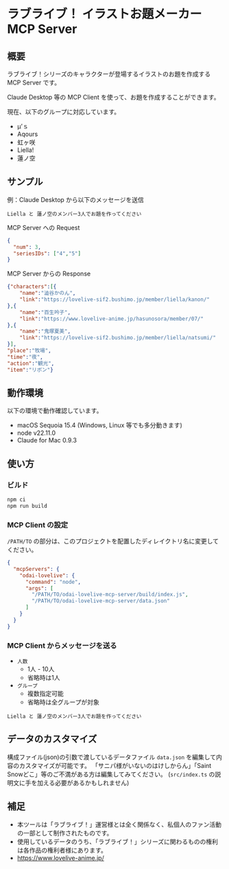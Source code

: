 # ラブライブ！ イラストお題メーカー MCP Server

## 概要

ラブライブ！シリーズのキャラクターが登場するイラストのお題を作成する MCP Server です。

Claude Desktop 等の MCP Client を使って、お題を作成することができます。

現在、以下のグループに対応しています。

- μ’ｓ
- Aqours
- 虹ヶ咲
- Liella!
- 蓮ノ空

## サンプル

例：Claude Desktop から以下のメッセージを送信

~~~
Liella と 蓮ノ空のメンバー3人でお題を作ってください
~~~

MCP Server への Request

~~~json
{
  "num": 3,
  "seriesIDs": ["4","5"]
}
~~~

MCP Server からの Response

~~~json
{"characters":[{
    "name":"澁谷かのん",
    "link":"https://lovelive-sif2.bushimo.jp/member/liella/kanon/"
},{
    "name":"百生吟子",
    "link":"https://www.lovelive-anime.jp/hasunosora/member/07/"
},{
    "name":"鬼塚夏美",
    "link":"https://lovelive-sif2.bushimo.jp/member/liella/natsumi/"
}],
"place":"牧場",
"time":"夜",
"action":"観光",
"item":"リボン"}
~~~

## 動作環境

以下の環境で動作確認しています。

- macOS Sequoia 15.4 (Windows, Linux 等でも多分動きます)
- node v22.11.0
- Claude for Mac 0.9.3

## 使い方

### ビルド

~~~sh
npm ci
npm run build
~~~

### MCP Client の設定

`/PATH/TO` の部分は、このプロジェクトを配置したディレイクトリ名に変更してください。

~~~json
{
  "mcpServers": {
    "odai-lovelive": {
      "command": "node",
      "args": [
        "/PATH/TO/odai-lovelive-mcp-server/build/index.js",
        "/PATH/TO/odai-lovelive-mcp-server/data.json"
      ]
    }
  }
}
~~~

### MCP Client からメッセージを送る

- `人数`
    - 1人 - 10人
    - 省略時は1人
- `グループ`
    - 複数指定可能
    - 省略時は全グループが対象 

~~~
Liella と 蓮ノ空のメンバー3人でお題を作ってください
~~~

## データのカスタマイズ

構成ファイル(json)の引数で渡しているデータファイル `data.json` を編集して内容のカスタマイズが可能です。
「サニパ様がいないのはけしからん」「Saint Snowどこ」等のご不満がある方は編集してみてください。
(`src/index.ts` の説明文に手を加える必要があるかもしれません)

## 補足

- 本ツールは「ラブライブ！」運営様とは全く関係なく、私個人のファン活動の一部として制作されたものです。
- 使用しているデータのうち、「ラブライブ！」シリーズに関わるものの権利は各作品の権利者様にあります。
- https://www.lovelive-anime.jp/

